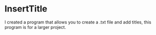 # InsertTitle
I created a program that allows you to create a .txt file and add titles, this program is for a larger project.
